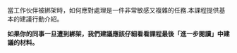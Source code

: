 [Title]: # (綁架)
[Order]: # (13)

當工作伙伴被綁架時，如何應對處理是一件非常敏感又複雜的任務.本課程提供基本的建議行動介紹。

**如果你的同事一旦遭到綁架，我們建議應該仔細看看課程最後「進一步閱讀」中建議的材料。**